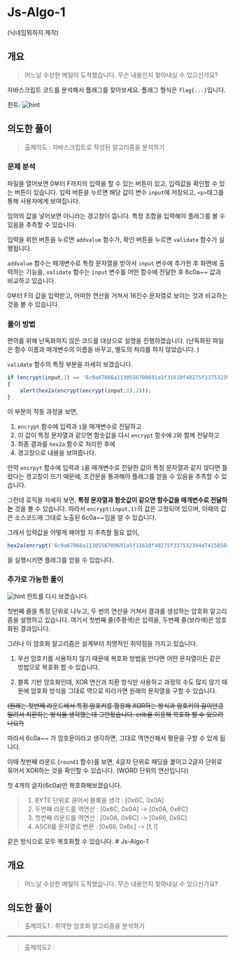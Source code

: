 # Js-Algo-1
(닉네임뭐하지 제작)

## 개요
> 어느날 수상한 메일이 도착했습니다. 무슨 내용인지 찾아내실 수 있으신가요?

자바스크립트 코드를 분석해서 플래그를 찾아보세요. 플래그 형식은 `flag{...}`입니다. 

힌트: ![hint](/Algorithm.jpg)

## 의도한 풀이
> 출제의도 : 자바스크립트로 작성된 알고리즘을 분석하기

### 문제 분석
파일을 열어보면 0부터 F까지의 입력을 할 수 있는 버튼이 있고, 입력값을 확인할 수 있는 버튼이 있습니다. 입력 버튼을 누르면 해당 값이 변수 `input`에 저장되고, `<p>`태그를 통해 사용자에게 보여집니다. 

임의의 값을 넣어보면 아니라는 경고창이 뜹니다. 특정 조합을 입력해야 플래그를 볼 수 있음을 추측할 수 있습니다. 

입력을 위한 버튼을 누르면 `addvalue` 함수가, 확인 버튼을 누르면 `validate` 함수가 실행됩니다. 

`addvalue` 함수는 매개변수로 특정 문자열을 받아서 `input` 변수에 추가한 후 화면에 출력하는 기능을, `validate` 함수는 `input` 변수를 어떤 함수에 전달한 후 6c0a~~ 값과 비교하고 있습니다.

0부터 F의 값을 입력받고, 어떠한 연산을 거쳐서 16진수 문자열로 보이는 것과 비교하는 것을 볼 수 있습니다. 

### 풀이 방법
편의를 위해 난독화하지 않은 코드를 대상으로 설명을 진행하겠습니다.
(난독화된 파일은 함수 이름과 매개변수의 이름을 바꾸고, 별도의 처리를 하지 않았습니다. )

`validate` 함수의 특정 부분을 자세히 보겠습니다.
```javascript
if (encrypt(input,1) == '6c0a67066a1130556709691a5f31610f40275f337532394d741565047e00007d')
{
    alert(hex2a(encrypt(encrypt(input,1),2)));
}
```
이 부분의 작동 과정을 보면,
1. `encrypt` 함수에 입력과 `1`을 매개변수로 전달하고
2. 이 값이 특정 문자열과 같으면 함숫값을 다시 `encrypt` 함수에 `2`와 함께 전달하고
3. 최종 결과를 `hex2a` 함수로 처리한 후에 
4. 경고창으로 내용을 보여줍니다. 

만약 `encrpyt` 함수에 입력과 `1`을 매개변수로 전달한 값이 특정 문자열과 같지 않다면 틀렸다는 경고창이 뜨기 때문에, 조건문을 통과해야 플래그를 얻을 수 있음을 추측할 수 있습니다. 

그런데 로직을 자세히 보면, **특정 문자열과 함숫값이 같으면 함수값을 매개변수로 전달하는** 것을 볼 수 있습니다. 따라서 `encrypt(input,1)`의 값은 고정되어 있으며, 이때의 값은 소스코드에 그대로 노출된 6c0a~~임을 알 수 있습니다.

그래서 입력값을 어떻게 해야할 지 추측할 필요 없이, 
```javascript
hex2a(encrypt('6c0a67066a1130556709691a5f31610f40275f337532394d741565047e00007d',2));
```
을 실행시키면 플래그를 얻을 수 있습니다.

### 추가로 가능한 풀이
![hint](/Algorithm.jpg)
힌트를 다시 보겠습니다. 

첫번째 줄을 특정 단위로 나누고, 두 번의 연산을 거쳐서 결과를 생성하는 암호화 알고리즘을 설명하고 있습니다. 여기서 첫번째 줄(주황색)은 입력을, 두번째 줄(보라색)은 암호화된 결과입니다. 

그러나 이 암호화 알고리즘은 설계부터 치명적인 취약점을 가지고 있습니다.

1) 우선 암호키를 사용하지 않기 때문에 복호화 방법을 안다면 어떤 문자열이든 같은 방법으로 복호화 할 수 있습니다. 

2) 블록 기반 암호화인데, XOR 연산과 치환 방식만 사용하고 과정의 수도 많지 않기 때문에 암호화 방식을 그대로 역으로 따라가면 원래의 문자열을 구할 수 있습니다.

~~(원래는 첫번째 라운드에서 특정 암호키를 활용해 XOR하는 방식과 암호키의 길이만큼 밀려서 치환하는 방식을 생각했는데 그만뒀습니다. crib을 이용해 복호화 할 수 있으려나요?)~~

따라서 6c0a~~ 가 암호문이라고 생각하면, 그대로 역연산해서 평문을 구할 수 있게 됩니다.

이때 첫번째 라운드 (`round1` 함수)를 보면, 4글자 단위로 패딩을 붙이고 2글자 단위로 묶어서 XOR하는 것을 확인할 수 있습니다. (WORD 단위의 연산입니다)

첫 4개의 글자(6c0a)만 복호화해보겠습니다.

> 1. BYTE 단위로 끊어서 블록을 생각 : [0x6C, 0x0A]
> 2. 두번째 라운드를 역연산 : [0x6C, 0x0A] -> [0x0A, 0x6C]
> 3. 첫번째 라운드를 역연산 : [0x0A, 0x6C] -> [0x66, 0x6C]
> 4. ASCII를 문자열로 변환 : [0x66, 0x6c] -> [f, l]

같은 방식으로 모두 복호화할 수 있습니다. # Js-Algo-1

## 개요
> 어느날 수상한 메일이 도착했습니다. 무슨 내용인지 찾아내실 수 있으신가요?

## 의도한 풀이
> 출제의도1 : 취약한 암호화 알고리즘을 분석하기

----

> 출제의도2 : 
